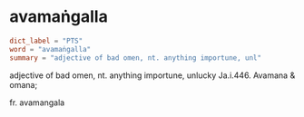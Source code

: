 # avamaṅgalla

``` toml
dict_label = "PTS"
word = "avamaṅgalla"
summary = "adjective of bad omen, nt. anything importune, unl"
```

adjective of bad omen, nt. anything importune, unlucky Ja.i.446. Avamana & omana;

fr. avamangala

